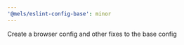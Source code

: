 ```yaml
---
'@mels/eslint-config-base': minor
---
```


Create a browser config and other fixes to the base config
